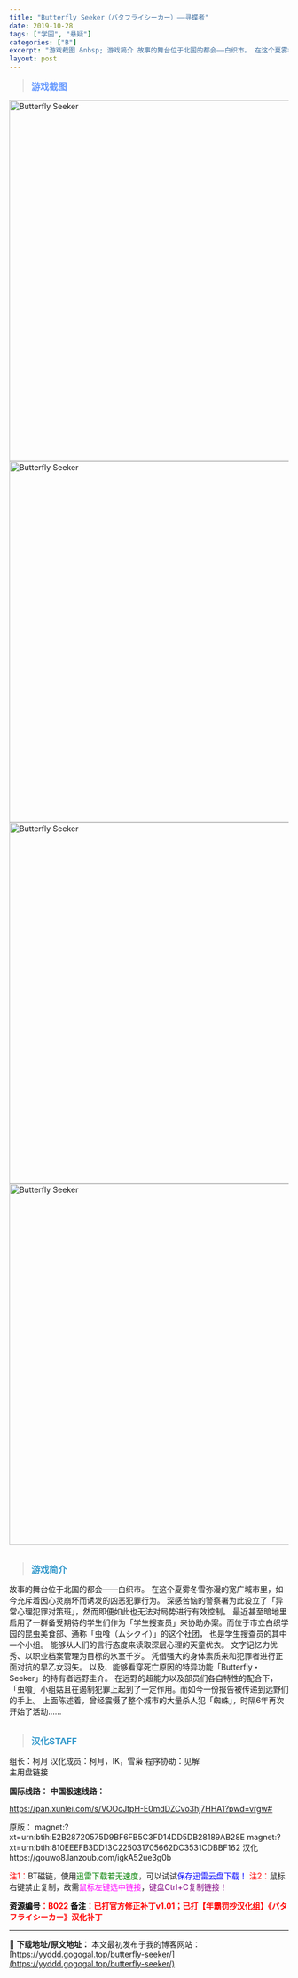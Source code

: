 ```yaml
---
title: "Butterfly Seeker（バタフライシーカー）——寻蝶者"
date: 2019-10-28
tags: ["学园", "悬疑"]
categories: ["B"]
excerpt: "游戏截图 &nbsp; 游戏简介 故事的舞台位于北国的都会——白织市。 在这个夏雾冬雪弥漫的宽广城市里，如今充斥着因心灵崩坏而诱发的凶恶犯罪行为。 深感苦恼的警察署为此设立了「异常心理犯罪对策班」，然而即便如此也无法对局势进行有效控制。 最近甚至暗地里启用了一群备受期待的学生们作为「学生搜查员」来协&hellip;"
layout: post
---
```


<div>
<blockquote><b><span style="font-size: 12pt; color: #6699ff;">游戏截图</span></b></blockquote>
<div><img title="点击放大" src="https://yyddd.gogogal.top/wp-content/uploads/2025/04/20250424_680a1b80dfc74.webp" alt="Butterfly Seeker" width="650" /></div>
<div><img title="点击放大" src="https://yyddd.gogogal.top/wp-content/uploads/2025/04/20250424_680a1b8238c6f.webp" alt="Butterfly Seeker" width="650" /></div>
<div><img title="点击放大" src="https://yyddd.gogogal.top/wp-content/uploads/2025/04/20250424_680a1b837ac6d.webp" alt="Butterfly Seeker" width="650" /></div>
<div><img title="点击放大" src="https://yyddd.gogogal.top/wp-content/uploads/2025/04/20250424_680a1b85085e1.webp" alt="Butterfly Seeker" width="650" /></div>
&nbsp;
<blockquote><b><span style="font-size: 12pt; color: #3399cc;">游戏简介</span></b></blockquote>
<div>故事的舞台位于北国的都会——白织市。
在这个夏雾冬雪弥漫的宽广城市里，如今充斥着因心灵崩坏而诱发的凶恶犯罪行为。
深感苦恼的警察署为此设立了「异常心理犯罪对策班」，然而即便如此也无法对局势进行有效控制。
最近甚至暗地里启用了一群备受期待的学生们作为「学生搜查员」来协助办案。而位于市立白织学园的昆虫美食部、通称「虫喰（ムシクイ）」的这个社团，
也是学生搜查员的其中一个小组。
能够从人们的言行态度来读取深层心理的天童优衣。
文字记忆力优秀、以职业档案管理为目标的氷室千岁。
凭借强大的身体素质来和犯罪者进行正面对抗的早乙女羽矢。
以及、能够看穿死亡原因的特异功能「Butterfly・Seeker」的持有者远野圭介。
在远野的超能力以及部员们各自特性的配合下，
「虫喰」小组姑且在遏制犯罪上起到了一定作用。而如今一份报告被传递到远野们的手上。
上面陈述着，曾经震慑了整个城市的大量杀人犯「蜘蛛」，时隔6年再次开始了活动……</div>
&nbsp;
<blockquote><b><span style="font-size: 12pt; color: #3399cc;">汉化STAFF</span></b></blockquote>
<div>组长：柯月
汉化成员：柯月，IK，雪枭
程序协助：见解</div>
</div>
<div class="panel panel-primary">
<div class="panel-heading">主用盘链接</div>
<div class="panel-body">

<b>国际线路：</b>
<b>中国极速线路：</b>

<!--wechatfans start-->

https://pan.xunlei.com/s/VOOcJtpH-E0mdDZCvo3hj7HHA1?pwd=vrgw#

原版：
magnet:?xt=urn:btih:E2B28720575D9BF6FB5C3FD14DD5DB28189AB28E
magnet:?xt=urn:btih:810EEEFB3DD13C225031705662DC3531CDBBF162
汉化https://gouwo8.lanzoub.com/igkA52ue3g0b

<!--wechatfans end-->
<span style="color: #ff0000;">注1：</span>BT磁链，使用<span style="color: #008000;">迅雷下载若无速度</span>，可以试试<span style="color: #0000ff;">保存迅雷云盘下载！</span>
<span style="color: #ff0000;">注2：</span>鼠标右键禁止复制，故需<span style="color: #ff00ff;">鼠标左键选中链接</span>，<span style="color: #800080;">键盘Ctrl+C复制链接！</span>

</div>
<div class="panel-footer"><span style="color: #ff0000;"><b><span style="color: #000000;">资源编号</span>：B022</b></span>
<span style="color: #ff0000;"><b><span style="color: #000000;">备注</span>：已打官方修正补丁v1.01；已打【年霸罚抄汉化组】《バタフライシーカー》汉化补丁</b></span></div>
</div>

---
📖 **下载地址/原文地址：** 本文最初发布于我的博客网站：[https://yyddd.gogogal.top/butterfly-seeker/](https://yyddd.gogogal.top/butterfly-seeker/)
